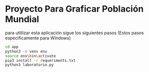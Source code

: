 # Proyecto Para Graficar Población Mundial


para utlilizar esta aplicación sigue los siguientes pasos (Estos pasos especificamente para Windows)


```sh
cd app
python3 -m venv env
source env\bin\activate
pip3 install -r requeriments.txt
python3 laboratorio.py 

```